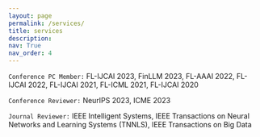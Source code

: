 ```yaml
---
layout: page
permalink: /services/
title: services
description: 
nav: True
nav_order: 4
---
```


`Conference PC Member:`
FL-IJCAI 2023, FinLLM 2023, FL-AAAI 2022, FL-IJCAI 2022, FL-IJCAI 2021, FL-ICML 2021, FL-IJCAI 2020

`Conference Reviewer:`
NeurIPS 2023, ICME 2023

`Journal Reviewer:`
IEEE Intelligent Systems, IEEE Transactions on Neural Networks and Learning Systems (TNNLS), IEEE Transactions on Big Data 